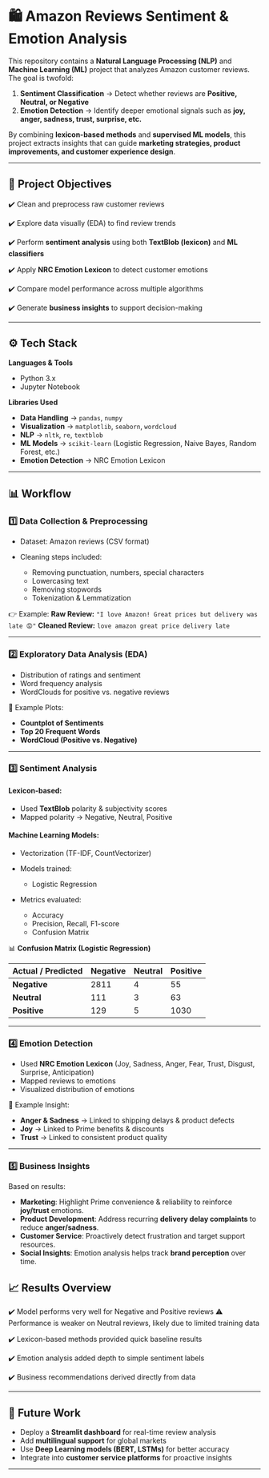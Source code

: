 
# 🛍️ Amazon Reviews Sentiment & Emotion Analysis

This repository contains a **Natural Language Processing (NLP)** and **Machine Learning (ML)** project that analyzes Amazon customer reviews. The goal is twofold:

1. **Sentiment Classification** → Detect whether reviews are **Positive, Neutral, or Negative**
2. **Emotion Detection** → Identify deeper emotional signals such as **joy, anger, sadness, trust, surprise, etc.**

By combining **lexicon-based methods** and **supervised ML models**, this project extracts insights that can guide **marketing strategies, product improvements, and customer experience design**.

---

## 📌 Project Objectives

✔️ Clean and preprocess raw customer reviews

✔️ Explore data visually (EDA) to find review trends

✔️ Perform **sentiment analysis** using both **TextBlob (lexicon)** and **ML classifiers**

✔️ Apply **NRC Emotion Lexicon** to detect customer emotions

✔️ Compare model performance across multiple algorithms

✔️ Generate **business insights** to support decision-making

---

## ⚙️ Tech Stack

**Languages & Tools**

* Python 3.x
* Jupyter Notebook

**Libraries Used**

* **Data Handling** → `pandas`, `numpy`
* **Visualization** → `matplotlib`, `seaborn`, `wordcloud`
* **NLP** → `nltk`, `re`, `textblob`
* **ML Models** → `scikit-learn` (Logistic Regression, Naive Bayes, Random Forest, etc.)
* **Emotion Detection** → NRC Emotion Lexicon

---

## 📊 Workflow

### 1️⃣ Data Collection & Preprocessing

* Dataset: Amazon reviews (CSV format)
* Cleaning steps included:

  * Removing punctuation, numbers, special characters
  * Lowercasing text
  * Removing stopwords
  * Tokenization & Lemmatization

👉 Example:
**Raw Review:**
`"I love Amazon! Great prices but delivery was late 😡"`
**Cleaned Review:**
`love amazon great price delivery late`

---

### 2️⃣ Exploratory Data Analysis (EDA)

* Distribution of ratings and sentiment
* Word frequency analysis
* WordClouds for positive vs. negative reviews

📌 Example Plots:

* **Countplot of Sentiments**
* **Top 20 Frequent Words**
* **WordCloud (Positive vs. Negative)**

---

### 3️⃣ Sentiment Analysis

#### Lexicon-based:

* Used **TextBlob** polarity & subjectivity scores
* Mapped polarity → Negative, Neutral, Positive

#### Machine Learning Models:

* Vectorization (TF-IDF, CountVectorizer)
* Models trained:

  * Logistic Regression
* Metrics evaluated:

  * Accuracy
  * Precision, Recall, F1-score
  * Confusion Matrix

📊 **Confusion Matrix (Logistic Regression)**


| Actual / Predicted | Negative | Neutral | Positive |
| ------------------ | -------- | ------- | -------- |
| **Negative**       | 2811     | 4       | 55       |
| **Neutral**        | 111      | 3       | 63       |
| **Positive**       | 129      | 5       | 1030     |


---


### 4️⃣ Emotion Detection

* Used **NRC Emotion Lexicon** (Joy, Sadness, Anger, Fear, Trust, Disgust, Surprise, Anticipation)
* Mapped reviews to emotions
* Visualized distribution of emotions

📌 Example Insight:

* **Anger & Sadness** → Linked to shipping delays & product defects
* **Joy** → Linked to Prime benefits & discounts
* **Trust** → Linked to consistent product quality

---

### 5️⃣ Business Insights

Based on results:

* **Marketing**: Highlight Prime convenience & reliability to reinforce **joy/trust** emotions.
* **Product Development**: Address recurring **delivery delay complaints** to reduce **anger/sadness**.
* **Customer Service**: Proactively detect frustration and target support resources.
* **Social Insights**: Emotion analysis helps track **brand perception** over time.


## 📈 Results Overview

✔️ Model performs very well for Negative and Positive reviews
⚠️ Performance is weaker on Neutral reviews, likely due to limited training data

✔️ Lexicon-based methods provided quick baseline results

✔️ Emotion analysis added depth to simple sentiment labels

✔️ Business recommendations derived directly from data

---

## 📌 Future Work

* Deploy a **Streamlit dashboard** for real-time review analysis
* Add **multilingual support** for global markets
* Use **Deep Learning models (BERT, LSTMs)** for better accuracy
* Integrate into **customer service platforms** for proactive insights





---


